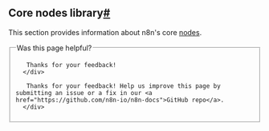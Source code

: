 <article>


<a href="https://github.com/n8n-io/n8n-docs/edit/main/docs/integrations/builtin/core-nodes/index.md" title="Edit this page">
</a>
<h1>Core nodes library<a href="#core-nodes-library" title="Permanent link">#</a></h1>
<p>This section provides information about n8n's core <a href="../../../glossary/#node-n8n">nodes</a>.</p>
<form>
<fieldset>
<legend>
    Was this page helpful?
   </legend>
<div>
<div>
<div>
       
       
        
       
       Thanks for your feedback!
      </div>
<div>
       
       
        
       
       Thanks for your feedback! Help us improve this page by submitting an issue or a fix in our <a href="https://github.com/n8n-io/n8n-docs">GitHub repo</a>.
      </div>
</div>
</div>
</fieldset>
</form>
</article>